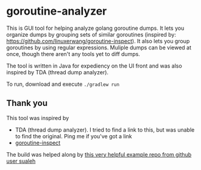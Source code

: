 # goroutine-analyzer

This is GUI tool for helping analyze golang goroutine dumps. It lets you organize dumps by grouping sets of similar goroutines (inspired by: https://github.com/linuxerwang/goroutine-inspect). It also lets you group goroutines by using regular expressions. Muliple dumps can be viewed at once, though there aren't any tools yet to diff dumps.

The tool is written in Java for expediency on the UI front and was also inspired by TDA (thread dump analyzer). 

To run, download and execute `./gradlew run`

## Thank you
This tool was inspired by 

* TDA (thread dump analyzer). I tried to find a link to this, but was unable to find the original. Ping me if you've got a link
* [goroutine-inspect](https://github.com/linuxerwang/goroutine-inspect)

The build was helped along by [this very helpful example repo from github user sualeh](https://github.com/sualeh/build-jpackage)
